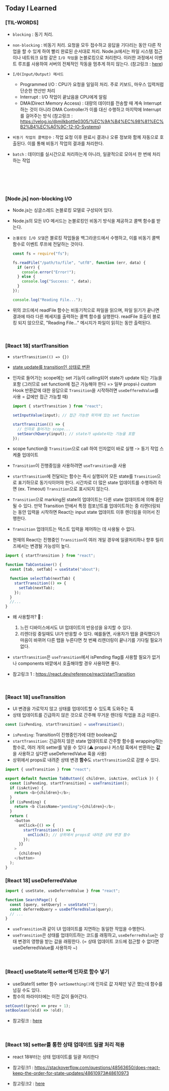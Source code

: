 ## Today I Learned

### [TIL-WORDS]

- `blocking` : 동기 처리.

- `non-blocking` : 비동기 처리. 요청을 모두 접수하고 응답을 기다리는 동안 다른 작업을 할 수 있게 하여 빨리 완료된 순서대로 처리. Node.js에서는 파일 시스템 접근이나 네트워크 요청 같은 `I/O 작업`을 논블로킹으로 처리한다. 이러한 과정에서 이벤트 루프를 사용하여 서버의 전체적인 작동을 멈추게 하지 않는다. (참고링크 : [here](https://velog.io/@newsilver1028/Node.js-study-3%EC%A3%BC%EC%B0%A8-%EB%B9%84%EB%8F%99%EA%B8%B0-non-blocking-IO-single-thread-%EC%BD%9C%EC%8A%A4%ED%83%9D-%EC%9D%B4%EB%B2%A4%ED%8A%B8-%EB%A3%A8%ED%94%84-%EB%A9%94%EC%84%B8%EC%A7%80-%ED%81%90))

- `I/O(Input/Output) 메서드`
  - Programmed I/O : CPU가 요청을 일일히 처리. 주로 키보드, 마우스 입력처럼 단순한 연산만 처리
  - Interrupt : I/O 작업이 끝났음을 CPU에게 알림
  - DMA(Direct Memory Access) : 대량의 데이터를 전송할 때 계속 Interrupt하는 것이 아니라 DMA Controller가 이를 대신 수행하고 마지막에 Interrupt를 걸어주는 방식 (참고링크 : https://velog.io/@milkbottle0305/%EC%9A%B4%EC%98%81%EC%B2%B4%EC%A0%9C-12-IO-Systems)
- `비동기 작업의 콜백함수` : 작업 요청 이후 완료시 결과나 오류 정보와 함께 자동으로 호출된다. 이를 통해 비동기 작업의 결과를 처리한다.

- `batch` : 데이터를 실시간으로 처리하는게 아니라, 일괄적으로 모아서 한 번에 처리하는 작업

</br></br>

<br />

### [Node.js] non-blocking I/O

- Node.js는 싱글스레드 논블로킹 모델로 구성되어 있다.
- Node.js의 모든 I/O 메서드는 논블로킹인 비동기 방식을 제공하고 콜백 함수를 받는다.
- `논블로킹 I/O 모델`은 블로킹 작업들을 백그라운드에서 수행하고, 이를 비동기 콜백함수로 이벤트 루프에 전달하는 것이다.

  ```jsx
  const fs = require("fs");

  fs.readFile("/path/to/file", "utf8", function (err, data) {
    if (err) {
      console.error("Error!");
    } else {
      console.log("Success: ", data);
    }
  });

  console.log("Reading File...");
  ```

- 위의 코드에서 readFile 함수는 비동기적으로 파일을 읽으며, 파일 읽기가 끝나면 결과에 따라 다른 메세지를 출력하는 콜백 함수를 실행한다. readFile 호출이 블로킹 되지 않으므로, "Reading File..." 메시지가 파일이 읽히는 동안 출력된다.

<br />

### [React 18] startTransition

- `startTransition(() => {})`

- [state update를 transition인 상태로 변환](../2510/251024.md#react-18-starttransition에서-state-update를-transition-상태로-변환한다는-의미)

- 인자로 들어가는 scope에는 set 기능이 calling되어 state가 update 되는 기능을 포함 (그러므로 set function에 접근 가능해야 한다 => 일부 props나 custom Hook 반환값에 대한 응답으로 `Transition`을 시작하려면 `useDefferedValue`를 사용 = 값에만 접근 가능할 때)

  ```jsx
  import { startTransition } from "react";

  setInputValue(input); // 접근 가능한 위치에 있는 set function

  startTransition(() => {
    // 인자로 들어가는 scope...
    setSearchQuery(input); // state가 update되는 기능을 포함
  });
  ```

- scope function을 `Transition`으로 call 하여 인자없이 바로 실행 -> 동기 작업 스케줄 업데이트

- `Transition`이 진행중임을 사용하려면 `useTransition`을 사용

- `startTransition`에 전달되는 함수는 즉시 실행되어 모든 state를 `Transition`으로 표기하므로 동기식이어야 한다. 시간차로 더 많은 state 업데이트를 수행하려 하면 (ex. Timeout) `Transition`으로 표시되지 않는다.

- `Transition`으로 marking된 state의 업데이트는 다른 state 업데이트에 의해 중단될 수 있다. 만약 Transition 안에서 특정 컴포넌트를 업데이트하는 중 리렌더링되는 동안 입력을 시작하면 React는 input state 업데이트 이후 렌더링을 이어서 진행한다.

- `Transition` 업데이트는 텍스트 입력을 제어하는 데 사용될 수 없다.

- 현재의 React는 진행중인 `Transition`이 여러 개일 경우에 일괄처리하나 향후 릴리즈에서는 변경될 가능성이 높다.

```javascript
import { startTransition } from "react";

function TabContainer() {
  const [tab, setTab] = useState("about");

  function selectTab(nextTab) {
    startTransition(() => {
      setTab(nextTab);
    });
  }
  //...
}
```

- 왜 사용할까? 🤔 :

  1. 느린 디바이스에서도 UI 업데이트의 반응성을 유지할 수 있다.
  2. 리렌더링 중일때도 UI가 반응할 수 있다. 예를들면, 사용자가 탭을 클릭했다가 마음이 바뀌어 다른 탭을 누른다면 첫 번째 리렌더링이 끝나기를 기다릴 필요가 없다.

- `startTransition`은 `useTransition`에서 isPending flag를 사용할 필요가 없거나 components 바깥에서 호출해야할 경우 사용하면 좋다.

- 참고링크 1 : https://react.dev/reference/react/startTransition

<br />

### [React 18] useTransition

- UI 변경을 가로막지 않고 상태를 업데이트할 수 있도록 도와주는 훅
- 상태 업데이트를 긴급하지 않은 것으로 간주해 무거운 렌더링 작업을 조금 미룬다.

```javascript
const [isPending, startTransition] = useTransition();
```

- `isPending`: Transition이 진행중인가에 대한 boolean값
- `startTransition`: 긴급하지 않은 state 업데이트로 간주할 함수를 wrapping하는 함수로, 여러 개의 setter를 넣을 수 있다 (⚠️ props나 커스텀 훅에서 반환하는 **값**을 사용하고 싶다면 useDeferredValue 훅을 사용)
- 상위에서 props로 내려준 상태 변경 **함수**도 `startTransition`으로 감쌀 수 있다.

```javascript
import { useTransition } from "react";

export default function TabButton({ children, isActive, onClick }) {
  const [isPending, startTransition] = useTransition();
  if (isActive) {
    return <b>{children}</b>;
  }
  if (isPending) {
    return <b className="pending">{children}</b>;
  }
  return (
    <button
      onClick={() => {
        startTransition(() => {
          onClick(); // 상위에서 props로 내려준 상태 변경 함수
        });
      }}
    >
      {children}
    </button>
  );
}
```

### [React 18] useDeferredValue

```jsx
import { useState, useDeferredValue } from "react";

function SearchPage() {
  const [query, setQuery] = useState("");
  const deferredQuery = useDefferedValue(query);
  // ...
}
```

- `useTransition`과 같이 UI 업데이트를 지연하는 동일한 작업을 수행한다.
- `useTransition`은 상태를 업데이트하는 코드를 래핑하고, `useDeferredValue`는 상태 변경의 영향을 받는 값을 래핑한다. (= 상태 업데이트 코드에 접근할 수 없다면 useDeferredValue를 사용하자 ~)

<br />

### [React] useState의 setter에 인자로 함수 넣기

- useState의 setter 함수 `setSomething()`에 인자로 값 자체만 넣곤 했는데 함수를 넘길 수도 있다.
- 함수의 파라미터에는 이전 값이 들어간다.

```javascript
setCount((prev) => prev + 1);
setBoolean((old) => !old);
```

- 참고링크 : [here](https://velog.io/@jhyun_k/React-useState-%EC%97%90%EC%84%9C-setter-%ED%95%A8%EC%88%98%EC%97%90-%ED%8C%8C%EB%9D%BC%EB%AF%B8%ED%84%B0%EB%A5%BC-%EB%84%A3%EC%96%B4%EC%84%9C-%EC%82%AC%EC%9A%A9%ED%95%98%EA%B8%B0)

<br />

### [React 18] setter를 통한 상태 업데이트 일괄 처리 적용

- react 18부터는 상태 업데이트를 일괄 처리한다

- 참고링크1 : https://stackoverflow.com/questions/48563650/does-react-keep-the-order-for-state-updates/48610973#48610973
- 참고링크2 : [here](https://velog.io/@semnil5202/useState%EC%9D%98-setter%EB%8A%94-%EC%99%9C-%EB%B9%84%EB%8F%99%EA%B8%B0%EC%A0%81%EC%9C%BC%EB%A1%9C-%EB%8F%99%EC%9E%91%ED%95%A0%EA%B9%8C)
